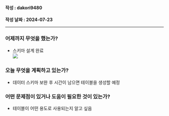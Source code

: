 #### 작성 : dakori9480

**작성 날짜 : 2024-07-23**

---

### 어제까지 무엇을 했는가?

- 스키마 설계 완료  
  <img src = https://github.com/user-attachments/assets/e006eb02-93a8-4342-8b7c-adb1b7fbd6ab>

### 오늘 무엇을 계획하고 있는가?

- 데이터 스키마 보완 후 시간이 남으면 테이블을 생성할 예정

### 어떤 문제점이 있거나 도움이 필요한 것이 있는가?

- 테이블이 어떤 용도로 사용되는지 알고 싶음
